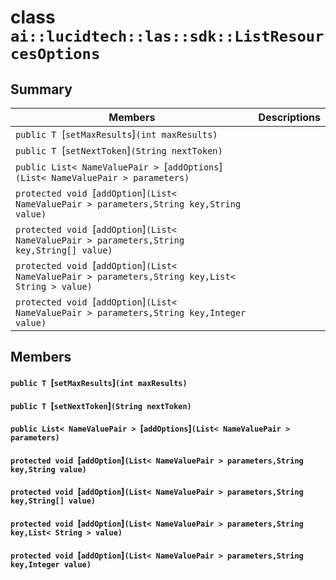 # class `ai::lucidtech::las::sdk::ListResourcesOptions` 

## Summary

 Members                        | Descriptions                                
--------------------------------|---------------------------------------------
`public T `[`setMaxResults`]`(int maxResults)` | 
`public T `[`setNextToken`]`(String nextToken)` | 
`public List< NameValuePair > `[`addOptions`]`(List< NameValuePair > parameters)` | 
`protected void `[`addOption`]`(List< NameValuePair > parameters,String key,String value)` | 
`protected void `[`addOption`]`(List< NameValuePair > parameters,String key,String[] value)` | 
`protected void `[`addOption`]`(List< NameValuePair > parameters,String key,List< String > value)` | 
`protected void `[`addOption`]`(List< NameValuePair > parameters,String key,Integer value)` | 

## Members

#### `public T `[`setMaxResults`]`(int maxResults)` 

#### `public T `[`setNextToken`]`(String nextToken)` 

#### `public List< NameValuePair > `[`addOptions`]`(List< NameValuePair > parameters)` 

#### `protected void `[`addOption`]`(List< NameValuePair > parameters,String key,String value)` 

#### `protected void `[`addOption`]`(List< NameValuePair > parameters,String key,String[] value)` 

#### `protected void `[`addOption`]`(List< NameValuePair > parameters,String key,List< String > value)` 

#### `protected void `[`addOption`]`(List< NameValuePair > parameters,String key,Integer value)` 

